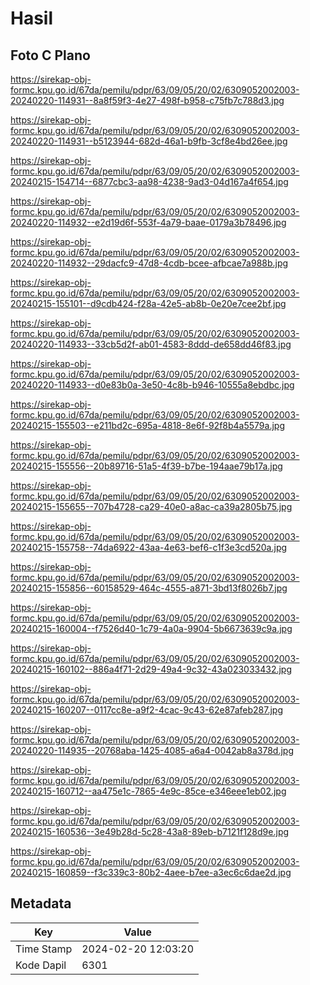 # Hasil

## Foto C Plano

https://sirekap-obj-formc.kpu.go.id/67da/pemilu/pdpr/63/09/05/20/02/6309052002003-20240220-114931--8a8f59f3-4e27-498f-b958-c75fb7c788d3.jpg

https://sirekap-obj-formc.kpu.go.id/67da/pemilu/pdpr/63/09/05/20/02/6309052002003-20240220-114931--b5123944-682d-46a1-b9fb-3cf8e4bd26ee.jpg

https://sirekap-obj-formc.kpu.go.id/67da/pemilu/pdpr/63/09/05/20/02/6309052002003-20240215-154714--6877cbc3-aa98-4238-9ad3-04d167a4f654.jpg

https://sirekap-obj-formc.kpu.go.id/67da/pemilu/pdpr/63/09/05/20/02/6309052002003-20240220-114932--e2d19d6f-553f-4a79-baae-0179a3b78496.jpg

https://sirekap-obj-formc.kpu.go.id/67da/pemilu/pdpr/63/09/05/20/02/6309052002003-20240220-114932--29dacfc9-47d8-4cdb-bcee-afbcae7a988b.jpg

https://sirekap-obj-formc.kpu.go.id/67da/pemilu/pdpr/63/09/05/20/02/6309052002003-20240215-155101--d9cdb424-f28a-42e5-ab8b-0e20e7cee2bf.jpg

https://sirekap-obj-formc.kpu.go.id/67da/pemilu/pdpr/63/09/05/20/02/6309052002003-20240220-114933--33cb5d2f-ab01-4583-8ddd-de658dd46f83.jpg

https://sirekap-obj-formc.kpu.go.id/67da/pemilu/pdpr/63/09/05/20/02/6309052002003-20240220-114933--d0e83b0a-3e50-4c8b-b946-10555a8ebdbc.jpg

https://sirekap-obj-formc.kpu.go.id/67da/pemilu/pdpr/63/09/05/20/02/6309052002003-20240215-155503--e211bd2c-695a-4818-8e6f-92f8b4a5579a.jpg

https://sirekap-obj-formc.kpu.go.id/67da/pemilu/pdpr/63/09/05/20/02/6309052002003-20240215-155556--20b89716-51a5-4f39-b7be-194aae79b17a.jpg

https://sirekap-obj-formc.kpu.go.id/67da/pemilu/pdpr/63/09/05/20/02/6309052002003-20240215-155655--707b4728-ca29-40e0-a8ac-ca39a2805b75.jpg

https://sirekap-obj-formc.kpu.go.id/67da/pemilu/pdpr/63/09/05/20/02/6309052002003-20240215-155758--74da6922-43aa-4e63-bef6-c1f3e3cd520a.jpg

https://sirekap-obj-formc.kpu.go.id/67da/pemilu/pdpr/63/09/05/20/02/6309052002003-20240215-155856--60158529-464c-4555-a871-3bd13f8026b7.jpg

https://sirekap-obj-formc.kpu.go.id/67da/pemilu/pdpr/63/09/05/20/02/6309052002003-20240215-160004--f7526d40-1c79-4a0a-9904-5b6673639c9a.jpg

https://sirekap-obj-formc.kpu.go.id/67da/pemilu/pdpr/63/09/05/20/02/6309052002003-20240215-160102--886a4f71-2d29-49a4-9c32-43a023033432.jpg

https://sirekap-obj-formc.kpu.go.id/67da/pemilu/pdpr/63/09/05/20/02/6309052002003-20240215-160207--0117cc8e-a9f2-4cac-9c43-62e87afeb287.jpg

https://sirekap-obj-formc.kpu.go.id/67da/pemilu/pdpr/63/09/05/20/02/6309052002003-20240220-114935--20768aba-1425-4085-a6a4-0042ab8a378d.jpg

https://sirekap-obj-formc.kpu.go.id/67da/pemilu/pdpr/63/09/05/20/02/6309052002003-20240215-160712--aa475e1c-7865-4e9c-85ce-e346eee1eb02.jpg

https://sirekap-obj-formc.kpu.go.id/67da/pemilu/pdpr/63/09/05/20/02/6309052002003-20240215-160536--3e49b28d-5c28-43a8-89eb-b7121f128d9e.jpg

https://sirekap-obj-formc.kpu.go.id/67da/pemilu/pdpr/63/09/05/20/02/6309052002003-20240215-160859--f3c339c3-80b2-4aee-b7ee-a3ec6c6dae2d.jpg


## Metadata

| Key        | Value               |
| ---------- | ------------------- |
| Time Stamp | 2024-02-20 12:03:20 |
| Kode Dapil | 6301                |



